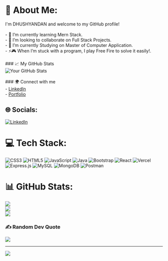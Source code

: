# 💫 About Me:
I'm DHUSHYANDAN and welcome to my GitHub profile!<br><br>- 🌱 I’m currently learning Mern Stack.<br>- 👯 I’m looking to collaborate on Full Stack Projects.<br>- 🔭 I’m currently Studying on Master of Computer Application.<br>- ⚡🎮 When I’m stuck with a program, I play Free Fire to solve it easily!.<br><br>### 📈 My GitHub Stats<br>![Your GitHub Stats](https://github-readme-stats.vercel.app/api?username=DHUSHYANDAN&show_icons=true&theme=radical)<br><br>### 🌍 Connect with me<br>- [LinkedIn](https://www.linkedin.com/in/dhushyandan/)<br>- [Portfolio](https://dhushyu-portfolio.vercel.app/)<br>


## 🌐 Socials:
[![LinkedIn](https://img.shields.io/badge/LinkedIn-%230077B5.svg?logo=linkedin&logoColor=white)](https://linkedin.com/in/www.linkedin.com/in/dhushyandan) 

# 💻 Tech Stack:
![CSS3](https://img.shields.io/badge/css3-%231572B6.svg?style=for-the-badge&logo=css3&logoColor=white) ![HTML5](https://img.shields.io/badge/html5-%23E34F26.svg?style=for-the-badge&logo=html5&logoColor=white) ![JavaScript](https://img.shields.io/badge/javascript-%23323330.svg?style=for-the-badge&logo=javascript&logoColor=%23F7DF1E) ![Java](https://img.shields.io/badge/java-%23ED8B00.svg?style=for-the-badge&logo=openjdk&logoColor=white) ![Bootstrap](https://img.shields.io/badge/bootstrap-%238511FA.svg?style=for-the-badge&logo=bootstrap&logoColor=white) ![React](https://img.shields.io/badge/react-%2320232a.svg?style=for-the-badge&logo=react&logoColor=%2361DAFB) ![Vercel](https://img.shields.io/badge/vercel-%23000000.svg?style=for-the-badge&logo=vercel&logoColor=white) ![Express.js](https://img.shields.io/badge/express.js-%23404d59.svg?style=for-the-badge&logo=express&logoColor=%2361DAFB) ![MySQL](https://img.shields.io/badge/mysql-4479A1.svg?style=for-the-badge&logo=mysql&logoColor=white) ![MongoDB](https://img.shields.io/badge/MongoDB-%234ea94b.svg?style=for-the-badge&logo=mongodb&logoColor=white) ![Postman](https://img.shields.io/badge/Postman-FF6C37?style=for-the-badge&logo=postman&logoColor=white)
# 📊 GitHub Stats:
![](https://github-readme-stats.vercel.app/api?username=DHUSHYANDAN&theme=shadow_green&hide_border=false&include_all_commits=true&count_private=true)<br/>
![](https://github-readme-streak-stats.herokuapp.com/?user=DHUSHYANDAN&theme=shadow_green&hide_border=false)<br/>
![](https://github-readme-stats.vercel.app/api/top-langs/?username=DHUSHYANDAN&theme=shadow_green&hide_border=false&include_all_commits=true&count_private=true&layout=compact)

### ✍️ Random Dev Quote
![](https://quotes-github-readme.vercel.app/api?type=horizontal&theme=radical)

---
[![](https://visitcount.itsvg.in/api?id=DHUSHYANDAN&icon=0&color=0)](https://visitcount.itsvg.in)

<!-- Proudly created with GPRM ( https://gprm.itsvg.in ) -->
